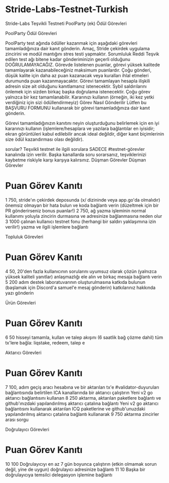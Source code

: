 # Stride-Labs-Testnet-Turkish
Stride-Labs Teşvikli Testneti PoolParty (ek) Ödül Görevleri 


PoolParty Ödül Görevleri

PoolParty test ağında ödüller kazanmak için aşağıdaki görevleri tamamladığınıza dair kanıt gönderin. Amaç, Stride çekirdek uygulama zincirini ve modül mantığını stres testi yapmaktır.
Sorumluluk Reddi
Teşvik edilen test ağı bitene kadar gönderiminizin geçerli olduğunu DOĞRULAMAYACAĞIZ.
Görevde listelenen puanlar, görevi yüksek kalitede tamamlayarak kazanabileceğiniz maksimum puanlardır. Çoğu gönderi, düşük kalite için daha az puan kazanacak veya kuralları ihlal etmeleri durumunda puan kazanmayacaktır.
Görevi tamamlayan hesapla ilişkili adresin size ait olduğunu kanıtlamanız istenecektir.
Sybil saldırılarını önlemek için sizden birkaç başka doğrulama istenecektir.
Çoğu görev yalnızca bir kez tamamlanabilir. Kararınızı kullanın (örneğin, iki kez yetki verdiğiniz için sizi ödüllendirmeyiz)
Görev Nasıl Gönderilir
Lütfen bu BAŞVURU FORMUNU kullanarak bir görevi tamamladığınıza dair kanıt gönderin.

Görevi tamamladığınızın kanıtını neyin oluşturduğunu belirlemek için en iyi kararınızı kullanın (işlemlere/hesaplara ve yazılara bağlantılar en iyisidir; ekran görüntüleri kabul edilebilir ancak ideal değildir, diğer kanıt biçimlerinin size ödül kazandırması olası değildir).

sorular?
Teşvikli testnet ile ilgili sorulara SADECE #testnet-görevler kanalında izin verilir. Başka kanallarda soru sorarsanız, teşviklerinizi kaybetme riskiyle karşı karşıya kalırsınız.
Düşman Görevler
Düşman Görevler
# Puan Görev Kanıtı
1 750, stride'ın çekirdek deposunda (x/ dizininde veya app.go'da olmalıdır) önemsiz olmayan bir hata bulun ve koda bağlantı verin (düzeltmek için bir PR gönderirseniz bonus puanlar!)
2 750, ağ yazma işleminin normal kullanımı yoluyla zincirin durmasına ve adresinize bağlanmasına neden olur
3 1000 çalınan kullanıcı testnet fonu (herhangi bir saldırı yaklaşımına izin verilir!) yazma ve ilgili işlemlere bağlantı

Topluluk Görevleri
# Puan Görev Kanıtı
4 50, 20'den fazla kullanıcının sorularını uyumsuz olarak çözün (yalnızca yüksek kaliteli yanıtlar) anlaşmazlığı ele alın ve birkaç mesaja bağlantı verin
5 200 adım destek laboratuvarının oluşturulmasına katkıda bulunun (başlamak için Discord'a samuel'e mesaj gönderin) katkılarınız hakkında yazı gönderin

Ürün Görevleri
# Puan Görev Kanıtı
6 50 hisseyi tamamla, kullan ve talep akışını (6 saatlik bağ çözme dahil) tüm tx'lere bağla: liqstake, redeem, talep e

Aktarıcı Görevleri
# Puan Görev Kanıtı
7 100, adım geçiş aracı hesabına ve bir aktarılan tx'e #validator-duyuruları bağlantısında belirtilen ICA kanallarında bir aktarıcı çalıştırın
Yeni v2 go aktarıcı bağlantısını kullanan 8 250 aktarma, aktarılan paketlere bağlantı ve github'ınızdaki yapılandırılmış aktarıcı çatalına bağlantı
Yeni v2 go aktarıcı bağlantısını kullanarak aktarılan ICQ paketlerine ve github'unuzdaki yapılandırılmış aktarıcı çatalına bağlantı kullanarak 9 750 aktarma zincirler arası sorgu

Doğrulayıcı Görevleri
# Puan Görev Kanıtı
10 100 Doğrulayıcıyı en az 7 gün boyunca çalıştırın (etkin olmamak sorun değil, yine de uygun) doğrulayıcı adresinize bağlantı
11 10 Başka bir doğrulayıcıya temsilci delegasyon işlemine bağlantı

